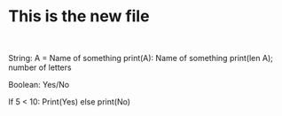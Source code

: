 <h1> This is the new file </h1> <br>
  
  String:  A = Name of something
  print(A): Name of something
  print(len A); number of letters
  
  Boolean: Yes/No
  
  If 5 < 10: 
            Print(Yes)
     else print(No)
            
          
